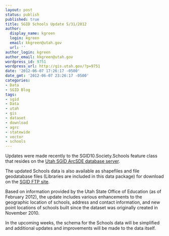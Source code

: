 ```yaml
---
layout: post
status: publish
published: true
title: SGID Schools Update 5/31/2012
author:
  display_name: kgreen
  login: kgreen
  email: kkgreen@utah.gov
  url: ''
author_login: kgreen
author_email: kkgreen@utah.gov
wordpress_id: 9751
wordpress_url: http://gis.utah.gov/?p=9751
date: '2012-06-07 17:26:17 -0500'
date_gmt: '2012-06-07 23:26:17 -0500'
categories:
- Data
- SGID Blog
tags:
- sgid
- Data
- utah
- gis
- dataset
- download
- agrc
- statewide
- vector
- schools
---
```

<p>Updates were made recently to the SGID10.Society.Schools feature class that resides on the <a href="http://gis.utah.gov/data/how-to-connect-to-the-sgid-via-sde/">Utah SGID ArcSDE database server</a>.</p>
<p>The updated Schools data is also available as shapefiles and file geodatabase files (Libraries are included in this data package) for download on the <a href="ftp://ftp.agrc.utah.gov/UtahSGID_Vector/UTM12_NAD83/SOCIETY/PackagedData/_Statewide/SchoolsLibraries/">SGID FTP site</a>.</p>
<p>Based on information provided by the Utah State Office of Education (as of February 2012), the update includes various enhancements to the geographic location of schools, address and contact information, and new point locations of schools built since the dataset was originally created in November 2010.</p>
<p>In the upcoming weeks, the schema for the Schools data will be simplified and additional updates and improvements will be made to the data itself.</p>
